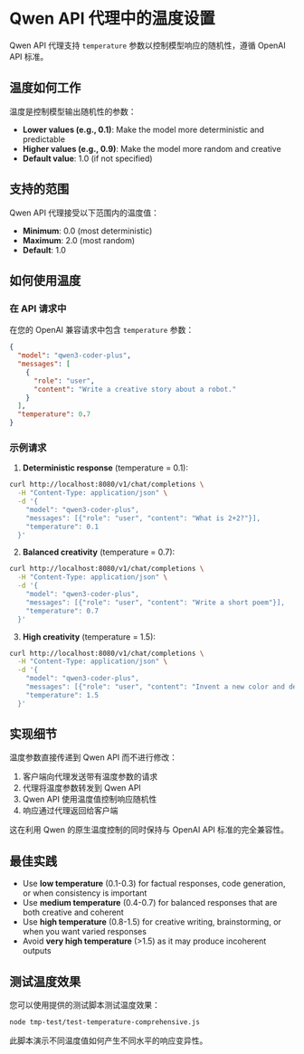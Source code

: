 # Qwen API 代理中的温度设置

Qwen API 代理支持 `temperature` 参数以控制模型响应的随机性，遵循 OpenAI API 标准。

## 温度如何工作

温度是控制模型输出随机性的参数：
- **Lower values (e.g., 0.1)**: Make the model more deterministic and predictable
- **Higher values (e.g., 0.9)**: Make the model more random and creative
- **Default value**: 1.0 (if not specified)

## 支持的范围

Qwen API 代理接受以下范围内的温度值：
- **Minimum**: 0.0 (most deterministic)
- **Maximum**: 2.0 (most random)
- **Default**: 1.0

## 如何使用温度

### 在 API 请求中

在您的 OpenAI 兼容请求中包含 `temperature` 参数：

```json
{
  "model": "qwen3-coder-plus",
  "messages": [
    {
      "role": "user",
      "content": "Write a creative story about a robot."
    }
  ],
  "temperature": 0.7
}
```

### 示例请求

1. **Deterministic response** (temperature = 0.1):
```bash
curl http://localhost:8080/v1/chat/completions \
  -H "Content-Type: application/json" \
  -d '{
    "model": "qwen3-coder-plus",
    "messages": [{"role": "user", "content": "What is 2+2?"}],
    "temperature": 0.1
  }'
```

2. **Balanced creativity** (temperature = 0.7):
```bash
curl http://localhost:8080/v1/chat/completions \
  -H "Content-Type: application/json" \
  -d '{
    "model": "qwen3-coder-plus",
    "messages": [{"role": "user", "content": "Write a short poem"}],
    "temperature": 0.7
  }'
```

3. **High creativity** (temperature = 1.5):
```bash
curl http://localhost:8080/v1/chat/completions \
  -H "Content-Type: application/json" \
  -d '{
    "model": "qwen3-coder-plus",
    "messages": [{"role": "user", "content": "Invent a new color and describe it"}],
    "temperature": 1.5
  }'
```

## 实现细节

温度参数直接传递到 Qwen API 而不进行修改：

1. 客户端向代理发送带有温度参数的请求
2. 代理将温度参数转发到 Qwen API
3. Qwen API 使用温度值控制响应随机性
4. 响应通过代理返回给客户端

这在利用 Qwen 的原生温度控制的同时保持与 OpenAI API 标准的完全兼容性。

## 最佳实践

- Use **low temperature** (0.1-0.3) for factual responses, code generation, or when consistency is important
- Use **medium temperature** (0.4-0.7) for balanced responses that are both creative and coherent
- Use **high temperature** (0.8-1.5) for creative writing, brainstorming, or when you want varied responses
- Avoid **very high temperature** (>1.5) as it may produce incoherent outputs

## 测试温度效果

您可以使用提供的测试脚本测试温度效果：
```bash
node tmp-test/test-temperature-comprehensive.js
```

此脚本演示不同温度值如何产生不同水平的响应变异性。
